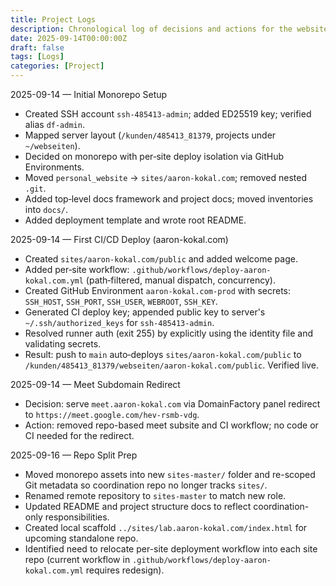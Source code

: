 ```yaml
---
title: Project Logs
description: Chronological log of decisions and actions for the websites monorepo.
date: 2025-09-14T00:00:00Z
draft: false
tags: [Logs]
categories: [Project]
---
```


2025-09-14 — Initial Monorepo Setup
- Created SSH account `ssh-485413-admin`; added ED25519 key; verified alias `df-admin`.
- Mapped server layout (`/kunden/485413_81379`, projects under `~/webseiten`).
- Decided on monorepo with per‑site deploy isolation via GitHub Environments.
- Moved `personal_website` → `sites/aaron-kokal.com`; removed nested `.git`.
- Added top‑level docs framework and project docs; moved inventories into `docs/`.
- Added deployment template and wrote root README.

2025-09-14 — First CI/CD Deploy (aaron-kokal.com)
- Created `sites/aaron-kokal.com/public` and added welcome page.
- Added per‑site workflow: `.github/workflows/deploy-aaron-kokal.com.yml` (path‑filtered, manual dispatch, concurrency).
- Created GitHub Environment `aaron-kokal.com-prod` with secrets: `SSH_HOST`, `SSH_PORT`, `SSH_USER`, `WEBROOT`, `SSH_KEY`.
- Generated CI deploy key; appended public key to server's `~/.ssh/authorized_keys` for `ssh-485413-admin`.
- Resolved runner auth (exit 255) by explicitly using the identity file and validating secrets.
- Result: push to `main` auto‑deploys `sites/aaron-kokal.com/public` to `/kunden/485413_81379/webseiten/aaron-kokal.com/public`. Verified live.

2025-09-14 — Meet Subdomain Redirect
- Decision: serve `meet.aaron-kokal.com` via DomainFactory panel redirect to `https://meet.google.com/hev-rsmb-vdg`.
- Action: removed repo-based meet subsite and CI workflow; no code or CI needed for the redirect.

2025-09-16 — Repo Split Prep
- Moved monorepo assets into new `sites-master/` folder and re-scoped Git metadata so coordination repo no longer tracks `sites/`.
- Renamed remote repository to `sites-master` to match new role.
- Updated README and project structure docs to reflect coordination-only responsibilities.
- Created local scaffold `../sites/lab.aaron-kokal.com/index.html` for upcoming standalone repo.
- Identified need to relocate per-site deployment workflow into each site repo (current workflow in `.github/workflows/deploy-aaron-kokal.com.yml` requires redesign).
